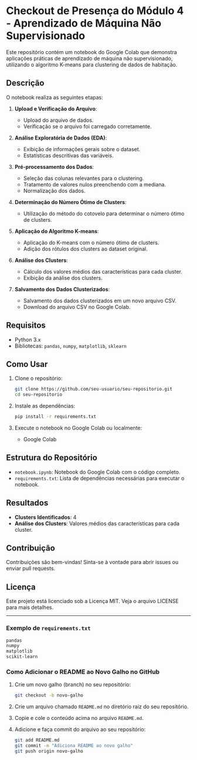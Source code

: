 # Checkout de Presença do Módulo 4 - Aprendizado de Máquina Não Supervisionado

Este repositório contém um notebook do Google Colab que demonstra aplicações práticas de aprendizado de máquina não supervisionado, utilizando o algoritmo K-means para clustering de dados de habitação.

## Descrição

O notebook realiza as seguintes etapas:

1. **Upload e Verificação do Arquivo**:
   - Upload do arquivo de dados.
   - Verificação se o arquivo foi carregado corretamente.

2. **Análise Exploratória de Dados (EDA)**:
   - Exibição de informações gerais sobre o dataset.
   - Estatísticas descritivas das variáveis.

3. **Pré-processamento dos Dados**:
   - Seleção das colunas relevantes para o clustering.
   - Tratamento de valores nulos preenchendo com a mediana.
   - Normalização dos dados.

4. **Determinação do Número Ótimo de Clusters**:
   - Utilização do método do cotovelo para determinar o número ótimo de clusters.

5. **Aplicação do Algoritmo K-means**:
   - Aplicação do K-means com o número ótimo de clusters.
   - Adição dos rótulos dos clusters ao dataset original.

6. **Análise dos Clusters**:
   - Cálculo dos valores médios das características para cada cluster.
   - Exibição da análise dos clusters.

7. **Salvamento dos Dados Clusterizados**:
   - Salvamento dos dados clusterizados em um novo arquivo CSV.
   - Download do arquivo CSV no Google Colab.

## Requisitos

- Python 3.x
- Bibliotecas: `pandas`, `numpy`, `matplotlib`, `sklearn`

## Como Usar

1. Clone o repositório:
   ```bash
   git clone https://github.com/seu-usuario/seu-repositorio.git
   cd seu-repositorio
   ```

2. Instale as dependências:
   ```bash
   pip install -r requirements.txt
   ```

3. Execute o notebook no Google Colab ou localmente:
   - Google Colab

## Estrutura do Repositório

- `notebook.ipynb`: Notebook do Google Colab com o código completo.
- `requirements.txt`: Lista de dependências necessárias para executar o notebook.

## Resultados

- **Clusters Identificados**: 4
- **Análise dos Clusters**: Valores médios das características para cada cluster.

## Contribuição

Contribuições são bem-vindas! Sinta-se à vontade para abrir issues ou enviar pull requests.

## Licença

Este projeto está licenciado sob a Licença MIT. Veja o arquivo LICENSE para mais detalhes.

---

### Exemplo de `requirements.txt`

```txt
pandas
numpy
matplotlib
scikit-learn
```

### Como Adicionar o README ao Novo Galho no GitHub

1. Crie um novo galho (branch) no seu repositório:
   ```bash
   git checkout -b novo-galho
   ```

2. Crie um arquivo chamado `README.md` no diretório raiz do seu repositório.
3. Copie e cole o conteúdo acima no arquivo `README.md`.
4. Adicione e faça commit do arquivo ao seu repositório:
   ```bash
   git add README.md
   git commit -m "Adiciona README ao novo galho"
   git push origin novo-galho
   ```

